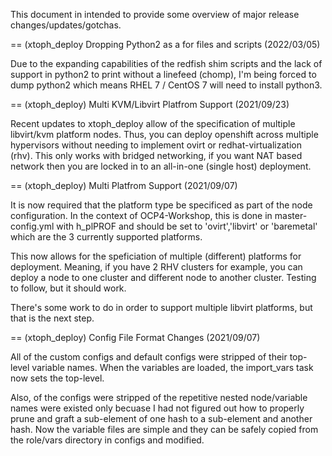 
This document in intended to provide some overview of major release changes/updates/gotchas.



== (xtoph_deploy Dropping Python2 as a for files and scripts (2022/03/05)

Due to the expanding capabilities of the redfish shim scripts and the lack of support
in python2 to print without a linefeed (chomp), I'm being forced to dump python2 which
means RHEL 7 / CentOS 7 will need to install python3.

== (xtoph_deploy) Multi KVM/Libvirt Platfrom Support (2021/09/23)

Recent updates to xtoph_deploy allow of the specification of multiple libvirt/kvm platform nodes.  Thus, you can deploy openshift across multiple hypervisors without needing to implement ovirt or redhat-virtualization (rhv).  This only works with bridged networking, if you want NAT based network then you are locked in to an all-in-one (single host) deployment.



== (xtoph_deploy) Multi Platfrom Support (2021/09/07)

It is now required that the platform type be specificed as part of the node configuration.  In the context of OCP4-Workshop, this is done in master-config.yml with h_plPROF and should be set to 'ovirt','libvirt' or 'baremetal' which are the 3 currently supported platforms.

This now allows for the speficiation of multiple (different) platforms for deployment.  Meaning, if you have 2 RHV clusters for example, you can deploy a node to one cluster and different node to another cluster.  Testing to follow, but it should work.

There's some work to do in order to support multiple libvirt platforms, but that is the next step.



== (xtoph_deploy) Config File Format Changes (2021/09/07)

All of the custom configs and default configs were stripped of their top-level variable names.  When the variables are loaded, the import_vars task now sets the top-level.

Also, of the configs were stripped of the repetitive nested node/variable names were existed only becuase I had not figured out how to properly prune and graft a sub-element of one hash to a sub-element and another hash.  Now the variable files are simple and they can be safely copied from the role/vars directory in configs and modified.
